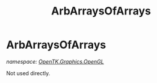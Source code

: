 ﻿---
title: ArbArraysOfArrays
---

# ArbArraysOfArrays
_namespace: [OpenTK.Graphics.OpenGL](N-OpenTK.Graphics.OpenGL.html)_

Not used directly.




